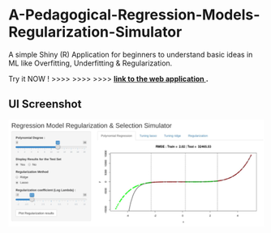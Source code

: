 # A-Pedagogical-Regression-Models-Regularization-Simulator
A simple Shiny (R) Application for beginners to understand basic ideas in ML like Overfitting, Underfitting &amp; Regularization.  

Try it NOW ! >>>> >>>> >>>> **[link to the web application ](https://mis-emi-2019.shinyapps.io/AppRegularisation1/).**

## UI Screenshot  
![](appScreenshot.jpg)  

  
